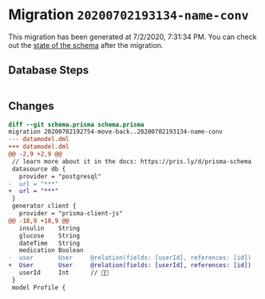 # Migration `20200702193134-name-conv`

This migration has been generated at 7/2/2020, 7:31:34 PM.
You can check out the [state of the schema](./schema.prisma) after the migration.

## Database Steps

```sql

```

## Changes

```diff
diff --git schema.prisma schema.prisma
migration 20200702192754-move-back..20200702193134-name-conv
--- datamodel.dml
+++ datamodel.dml
@@ -2,9 +2,9 @@
 // learn more about it in the docs: https://pris.ly/d/prisma-schema
 datasource db {
   provider = "postgresql"
-  url = "***"
+  url = "***"
 }
 generator client {
   provider = "prisma-client-js"
@@ -18,9 +18,9 @@
   insulin    String
   glucose    String
   dateTime   String
   medication Boolean
-  user       User     @relation(fields: [userId], references: [id])
+  User       User     @relation(fields: [userId], references: [id])
   userId     Int      // 🚨🚓
 }
 model Profile {
```


